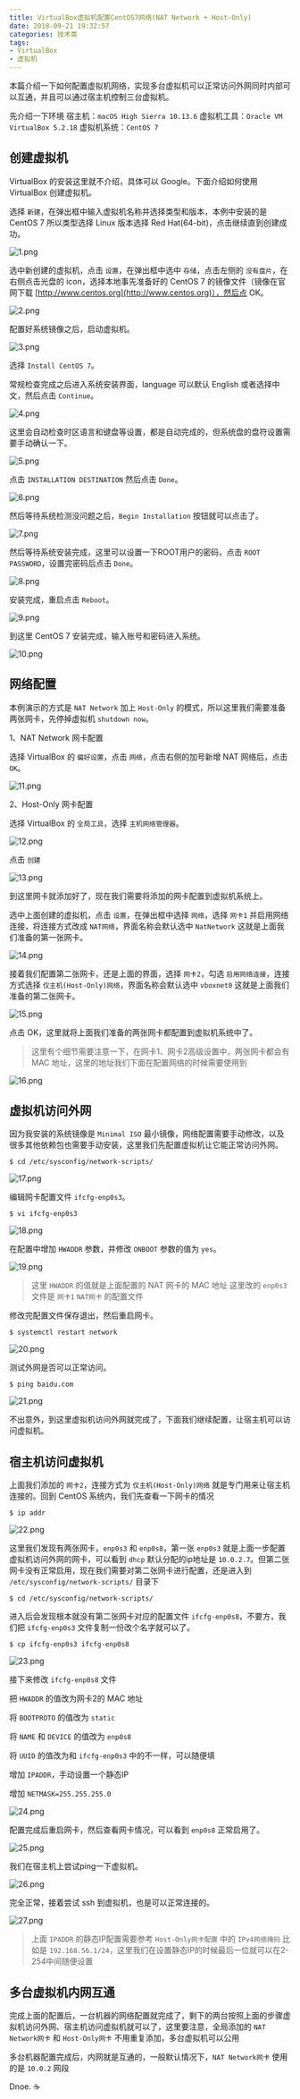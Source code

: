 ```yaml
---
title: VirtualBox虚拟机配置CentOS7网络(NAT Network + Host-Only)
date: 2018-09-21 19:32:57
categories: 技术类
tags:
- VirtualBox
- 虚拟机
---
```


本篇介绍一下如何配置虚拟机网络，实现多台虚拟机可以正常访问外网同时内部可以互通，并且可以通过宿主机控制三台虚拟机。

先介绍一下环境
宿主机：`macOS High Sierra 10.13.6` 
虚拟机工具：`Oracle VM VirtualBox 5.2.18` 
虚拟机系统：`CentOS 7`

## 创建虚拟机

VirtualBox 的安装这里就不介绍，具体可以 Google。下面介绍如何使用 VirtualBox 创建虚拟机。

选择 `新建`，在弹出框中输入虚拟机名称并选择类型和版本，本例中安装的是 CentOS 7 所以类型选择 Linux 版本选择 Red Hat(64-bit)，点击继续直到创建成功。

<!--more-->

![1.png](https://i.loli.net/2020/06/11/7nDRSFrNgqsoLcz.png)

选中新创建的虚拟机，点击 `设置`，在弹出框中选中 `存储`，点击左侧的 `没有盘片`，在右侧点击光盘的 icon，选择本地事先准备好的 CentOS 7 的镜像文件（镜像在官网下载 [http://www.centos.org](http://www.centos.org)），然后点 OK。

![2.png](https://i.loli.net/2020/06/11/VYwIcZOeiUWKqTN.png)

配置好系统镜像之后，启动虚拟机。

![3.png](https://i.loli.net/2020/06/11/ZDlOmA5zX3hdFUS.png)

选择 `Install CentOS 7`。

常规检查完成之后进入系统安装界面，language 可以默认 English 或者选择中文，然后点击 `Continue`。

![4.png](https://i.loli.net/2020/06/11/nO62zUSCY3uLsRK.png)

这里会自动检查时区语言和键盘等设置，都是自动完成的，但系统盘的盘符设置需要手动确认一下。

![5.png](https://i.loli.net/2020/06/11/vztqn8mxrDUH6ky.png)

点击 `INSTALLATION DESTINATION` 然后点击 `Done`。

![6.png](https://i.loli.net/2020/06/11/gYUJ62fWDN4Qlk5.png)

然后等待系统检测没问题之后，`Begin Installation` 按钮就可以点击了。

![7.png](https://i.loli.net/2020/06/11/19XzJcGgNlyKe2A.png)

然后等待系统安装完成，这里可以设置一下ROOT用户的密码，点击 `ROOT PASSWORD`，设置完密码后点击 `Done`。

![8.png](https://i.loli.net/2020/06/11/p78Tdat5Z4RufMv.png)

安装完成，重启点击 `Reboot`。

![9.png](https://i.loli.net/2020/06/11/YtsNTiG76anvQzc.png)

到这里 CentOS 7 安装完成，输入账号和密码进入系统。

![10.png](https://i.loli.net/2020/06/11/zjZKhGTCoLyvDOa.png)

## 网络配置

本例演示的方式是 `NAT Network` 加上 `Host-Only` 的模式，所以这里我们需要准备两张网卡，先停掉虚拟机 `shutdown now`。

1、NAT Network 网卡配置

选择 VirtualBox 的 `偏好设置`，点击 `网络`，点击右侧的加号新增 NAT 网络后，点击 `OK`。

![11.png](https://i.loli.net/2020/06/11/Vo5ibHexXM1wnTm.png)

2、Host-Only 网卡配置

选择 VirtualBox 的 `全局工具`，选择 `主机网络管理器`。

![12.png](https://i.loli.net/2020/06/11/pjnGFCsq5DScvtM.png)

点击 `创建`

![13.png](https://i.loli.net/2020/06/11/Uh3SvMmkRgPwf2T.png)

到这里网卡就添加好了，现在我们需要将添加的网卡配置到虚拟机系统上。

选中上面创建的虚拟机，点击 `设置`，在弹出框中选择 `网络`，选择 `网卡1` 并启用网络连接，将连接方式改成 `NAT网络`，界面名称会默认选中 `NatNetwork` 这就是上面我们准备的第一张网卡。

![14.png](https://i.loli.net/2020/06/11/dUazKSeETX2W4Jl.png)

接着我们配置第二张网卡，还是上面的界面，选择 `网卡2`，勾选 `启用网络连接`，连接方式选择 `仅主机(Host-Only)网络`，界面名称会默认选中 `vboxnet0` 这就是上面我们准备的第二张网卡。

![15.png](https://i.loli.net/2020/06/11/DbhgJi9ZsWjL5Up.png)

点击 OK，这里就将上面我们准备的两张网卡都配置到虚拟机系统中了。

> 这里有个细节需要注意一下，在网卡1、网卡2高级设置中，两张网卡都会有 MAC 地址，这里的地址我们下面在配置网络的时候需要使用到

![16.png](https://i.loli.net/2020/06/11/naJsmzoR7dNkqQL.png)

## 虚拟机访问外网

因为我安装的系统镜像是 `Minimal ISO` 最小镜像，网络配置需要手动修改，以及很多其他依赖包也需要手动安装，这里我们先配置虚拟机让它能正常访问外网。

```shell
$ cd /etc/sysconfig/network-scripts/
```

![17.png](https://i.loli.net/2020/06/11/3stIY81HAlFbBf7.png)

编辑网卡配置文件 `ifcfg-enp0s3`。

```shell
$ vi ifcfg-enp0s3
```

![18.png](https://i.loli.net/2020/06/11/ZNxuUA3n6OFMR2p.png)

在配置中增加 `HWADDR` 参数，并修改 `ONBOOT` 参数的值为 `yes`。

![19.png](https://i.loli.net/2020/06/11/YNP1UGa8msryzek.png)

> 这里 `HWADDR` 的值就是上面配置的 NAT 网卡的 MAC 地址
> 这里改的 `enp0s3` 文件是 `网卡1` `NAT网卡` 的配置文件

修改完配置文件保存退出，然后重启网卡。

```shell
$ systemctl restart network
```

![20.png](https://i.loli.net/2020/06/11/cqTdsxJmpvR6a9W.png)

测试外网是否可以正常访问。

```shell
$ ping baidu.com
```

![21.png](https://i.loli.net/2020/06/11/y3SudZ6Re1vLEiJ.png)

不出意外，到这里虚拟机访问外网就完成了，下面我们继续配置，让宿主机可以访问虚拟机。

## 宿主机访问虚拟机

上面我们添加的 `网卡2`，连接方式为 `仅主机(Host-Only)网络` 就是专门用来让宿主机连接的。回到 CentOS 系统内，我们先查看一下网卡的情况

```shell
$ ip addr
```

![22.png](https://i.loli.net/2020/06/11/YTL8rphqxeAtMNV.png)

这里我们发现有两张网卡，`enp0s3` 和 `enp0s8`，第一张 `enp0s3` 就是上面一步配置虚拟机访问外网的网卡，可以看到 `dhcp` 默认分配的ip地址是 `10.0.2.7`。但第二张网卡没有正常启用，现在我们需要对第二张网卡进行配置，还是进入到 `/etc/sysconfig/network-scripts/` 目录下

```shell
$ cd /etc/sysconfig/network-scripts/
```

进入后会发现根本就没有第二张网卡对应的配置文件 `ifcfg-enp0s8`，不要方，我们把 `ifcfg-enp0s3` 文件复制一份改个名字就可以了。

```shell
$ cp ifcfg-enp0s3 ifcfg-enp0s8
```

![23.png](https://i.loli.net/2020/06/11/W7k4eCqR32zPmxF.png)

接下来修改 `ifcfg-enp0s8` 文件

把 `HWADDR` 的值改为网卡2的 MAC 地址

将 `BOOTPROTO` 的值改为 `static`

将 `NAME` 和 `DEVICE` 的值改为 `enp0s8`

将 `UUID` 的值改为和 `ifcfg-enp0s3` 中的不一样，可以随便填

增加 `IPADDR`，手动设置一个静态IP

增加 `NETMASK=255.255.255.0`

![24.png](https://i.loli.net/2020/06/11/hezrgJHqdL6MNFP.png)

配置完成后重启网卡，然后查看网卡情况，可以看到 `enp0s8` 正常启用了。

![25.png](https://i.loli.net/2020/06/11/3PaHRJVMBTkpb2L.png)

我们在宿主机上尝试ping一下虚拟机。

![26.png](https://i.loli.net/2020/06/11/9vywAF2tsCapDSI.png)

完全正常，接着尝试 ssh 到虚拟机，也是可以正常连接的。

![27.png](https://i.loli.net/2020/06/11/I5v9w7groV1aUMW.png)

> 上面 `IPADDR` 的静态IP配置需要参考 `Host-Only网卡配置` 中的 `IPv4网络掩码`
> 比如是 `192.168.56.1/24`，这里我们在设置静态IP的时候最后一位就可以在2-254中间随便设置

## 多台虚拟机内网互通

完成上面的配置后，一台机器的网络配置就完成了，剩下的两台按照上面的步骤虚拟机访问外网、宿主机访问虚拟机就可以了，这里要注意，全局添加的 `NAT Network网卡` 和 `Host-Only网卡` 不用重复添加，多台虚拟机可以公用

多台机器配置完成后，内网就是互通的，一般默认情况下，`NAT Network网卡` 使用的是 `10.0.2` 网段


Dnoe. :coffee: